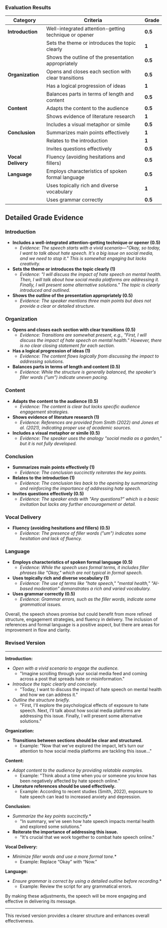### Evaluation Results  

| **Category**     | **Criteria**                                           | **Grade**  |
|------------------|--------------------------------------------------------|------------|
| **Introduction** | Well-integrated attention-getting technique or opener  | **0.5**    |
|                  | Sets the theme or introduces the topic clearly         | **1**      |
|                  | Shows the outline of the presentation appropriately    | **0.5**    |
| **Organization** | Opens and closes each section with clear transitions   | **0.5**    |
|                  | Has a logical progression of ideas                     | **1**      |
|                  | Balances parts in terms of length and content          | **0.5**    |
| **Content**      | Adapts the content to the audience                     | **0.5**    |
|                  | Shows evidence of literature research                  | **1**      |
|                  | Includes a visual metaphor or simile                   | **0.5**    |
| **Conclusion**   | Summarizes main points effectively                     | **1**      |
|                  | Relates to the introduction                            | **1**      |
|                  | Invites questions effectively                          | **0.5**    |
| **Vocal Delivery** | Fluency (avoiding hesitations and fillers)           | **0.5**    |
| **Language**     | Employs characteristics of spoken formal language      | **0.5**    |
|                  | Uses topically rich and diverse vocabulary             | **1**      |
|                  | Uses grammar correctly                                 | **0.5**    |

## Detailed Grade Evidence

### Introduction
- **Includes a well-integrated attention-getting technique or opener (0.5)**
  - *Evidence: The speech starts with a vivid scenario—"Okay, so today, I want to talk about hate speech. It's a big issue on social media, and we need to stop it." This is somewhat engaging 
but lacks creativity.*
- **Sets the theme or introduces the topic clearly (1)**
  - *Evidence: "I will discuss the impact of hate speech on mental health. Then, I will talk about how social media platforms are addressing it. Finally, I will present some alternative 
solutions." The topic is clearly introduced and outlined.*
- **Shows the outline of the presentation appropriately (0.5)**
  - *Evidence: The speaker mentions three main points but does not provide a clear or detailed structure.*

### Organization
- **Opens and closes each section with clear transitions (0.5)**
  - *Evidence: Transitions are somewhat present, e.g., "First, I will discuss the impact of hate speech on mental health." However, there is no clear closing statement for each section.*
- **Has a logical progression of ideas (1)**
  - *Evidence: The content flows logically from discussing the impact to addressing solutions.*
- **Balances parts in terms of length and content (0.5)**
  - *Evidence: While the structure is generally balanced, the speaker's filler words ("um") indicate uneven pacing.*

### Content
- **Adapts the content to the audience (0.5)**
  - *Evidence: The content is clear but lacks specific audience engagement strategies.*
- **Shows evidence of literature research (1)**
  - *Evidence: References are provided from Smith (2022) and Jones et al. (2021), indicating proper use of academic sources.*
- **Includes a visual metaphor or simile (0.5)**
  - *Evidence: The speaker uses the analogy "social media as a garden," but it is not fully developed.*

### Conclusion
- **Summarizes main points effectively (1)**
  - *Evidence: The conclusion succinctly reiterates the key points.*
- **Relates to the introduction (1)**
  - *Evidence: The conclusion ties back to the opening by summarizing and reinforcing the importance of addressing hate speech.*
- **Invites questions effectively (0.5)**
  - *Evidence: The speaker ends with "Any questions?" which is a basic invitation but lacks any further encouragement or detail.*

### Vocal Delivery
- **Fluency (avoiding hesitations and fillers) (0.5)**
  - *Evidence: The presence of filler words ("um") indicates some hesitation and lack of fluency.*
  
### Language
- **Employs characteristics of spoken formal language (0.5)**
  - *Evidence: While the speech uses formal terms, it includes filler phrases like "Okay," which are not typical in formal speech.*
- **Uses topically rich and diverse vocabulary (1)**
  - *Evidence: The use of terms like "hate speech," "mental health," "AI-based moderation" demonstrates a rich and varied vocabulary.*
- **Uses grammar correctly (0.5)**
  - *Evidence: Grammar errors, such as the filler words, indicate some grammatical issues.*

Overall, the speech shows promise but could benefit from more refined structure, engagement strategies, and fluency in delivery. The inclusion of references and formal language is a positive 
aspect, but there are areas for improvement in flow and clarity. 

### Revised Version

---

**Introduction:**
- *Open with a vivid scenario to engage the audience.*
  - "Imagine scrolling through your social media feed and coming across a post that spreads hate or misinformation."
- *Introduce the topic clearly and concisely.*
  - "Today, I want to discuss the impact of hate speech on mental health and how we can address it."
- *Outline the structure briefly.*
  - "First, I'll explore the psychological effects of exposure to hate speech. Next, I’ll talk about how social media platforms are addressing this issue. Finally, I will present some 
alternative solutions."

**Organization:**
- **Transitions between sections should be clear and structured.**
  - Example: "Now that we've explored the impact, let’s turn our attention to how social media platforms are tackling this issue..."

**Content:**
- *Adapt content to the audience by providing relatable examples.*
  - Example: "Think about a time when you or someone you know has been negatively affected by hate speech online."
- **Literature references should be used effectively.**
  - Example: According to recent studies (Smith, 2022), exposure to hate speech can lead to increased anxiety and depression.

**Conclusion:**
- *Summarize the key points succinctly.**
  - "In summary, we've seen how hate speech impacts mental health and explored some solutions."
- **Reiterate the importance of addressing this issue.**
  - "It's crucial that we work together to combat hate speech online."

**Vocal Delivery:**
- *Minimize filler words and use a more formal tone.**
  - Example: Replace “Okay” with “Now.”

**Language:**
- *Ensure grammar is correct by using a detailed outline before recording.**
  - Example: Review the script for any grammatical errors.

By making these adjustments, the speech will be more engaging and effective in delivering its message. 

---

This revised version provides a clearer structure and enhances overall effectiveness.
